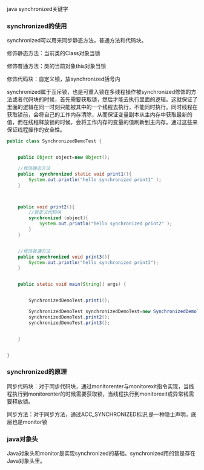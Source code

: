 java synchronized关键字

### synchronized的使用

synchronized可以用来同步静态方法，普通方法和代码块。

修饰静态方法：当前类的Class对象当锁

修饰普通方法：类的当前对象this对象当锁

修饰代码块：自定义锁，放synchronized括号内

synchronized属于互斥锁，也是可重入锁在多线程操作被synchronized修饰的方法或者代码块的时候，首先需要获取锁，然后才能去执行里面的逻辑。这就保证了里面的逻辑在同一时刻只能被其中的一个线程去执行，不能同时执行。同时线程在获取锁前，会将自己的工作内存清除，从而保证变量副本从主内存中获取最新的值，而在线程释放锁的时候，会将工作内存的变量的值刷新到主内存。通过这些来保证线程操作的安全性。

```java
public class SynchronizedDemoTest {


    public Object object=new Object();

    //修饰静态方法
    public  synchronized static void print1(){
        System.out.println("hello synchronized print1" );
    }



    public void print2(){
        //自定义代码块
        synchronized (object){
            System.out.println("hello synchronized print2" );
        }
    }


    //修饰普通方法
    public synchronized void print3(){
        System.out.println("hello synchronized print3");
    }


    public static void main(String[] args) {


        SynchronizedDemoTest.print1();

        SynchronizedDemoTest synchronizedDemoTest=new SynchronizedDemoTest();
        synchronizedDemoTest.print2();
        synchronizedDemoTest.print3();


    }


}
```



### synchronized的原理

同步代码块：对于同步代码块，通过monitorenter与monitorexit指令实现，当线程执行到monitorenter的时候需要获取锁，当线程执行到monitorexit或异常钱需要释放锁。

同步方法：对于同步方法，通过ACC_SYNCHRONIZED标识,是一种隐士声明，底层也是monitor锁

### java对象头

Java对象头和monitor是实现synchronized的基础。synchronized用的锁是存在Java对象头里。



